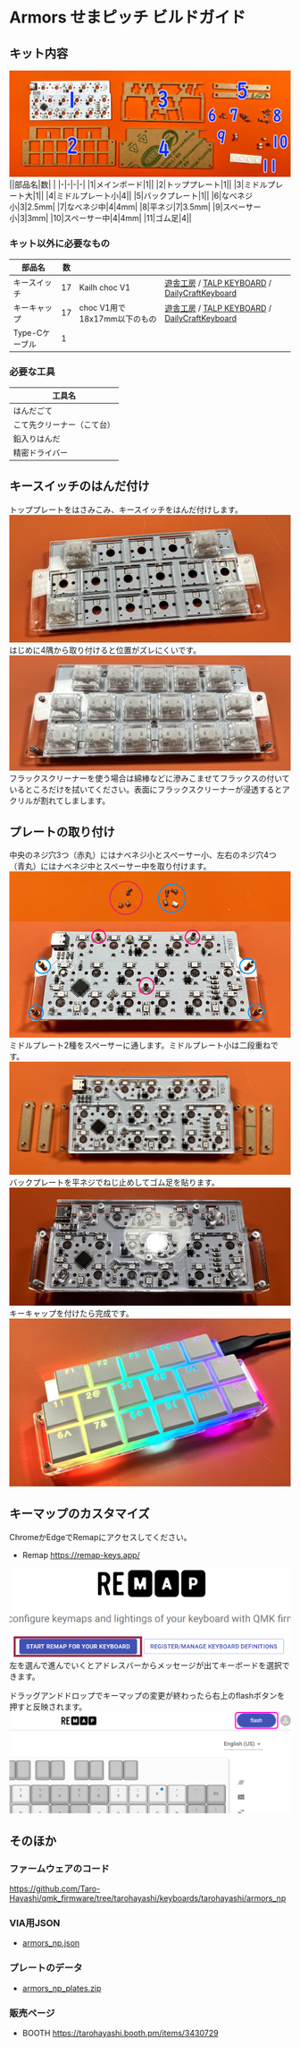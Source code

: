 # Armors せまピッチ ビルドガイド

## キット内容
![](img/IMG_6580.jpg)  
||部品名|数| |
|-|-|-|-|
|1|メインボード|1||
|2|トッププレート|1||
|3|ミドルプレート大|1||
|4|ミドルプレート小|4||
|5|バックプレート|1||
|6|なべネジ小|3|2.5mm|
|7|なべネジ中|4|4mm|
|8|平ネジ|7|3.5mm|
|9|スペーサー小|3|3mm|
|10|スペーサー中|4|4mm|
|11|ゴム足|4||

### キット以外に必要なもの
|部品名|数|||
|-|-|-|-|
|キースイッチ|17|Kailh choc V1|[遊舎工房](https://shop.yushakobo.jp/products/pg1350) / [TALP KEYBOARD](https://talpkeyboard.net/?category_id=620de8df0020fc01abddc60e) / [DailyCraftKeyboard](https://shop.dailycraft.jp/collections/choc-switches)|
|キーキャップ|17|choc V1用で18x17mm以下のもの|[遊舎工房](https://shop.yushakobo.jp/collections/keycaps/For-Choc-v1) / [TALP KEYBOARD](https://talpkeyboard.net/?category_id=623833f723c2aa4779e17298) / [DailyCraftKeyboard](https://shop.dailycraft.jp/collections/choc-keycaps)|
|Type-Cケーブル|1|||

### 必要な工具
|工具名|
|-|
|はんだごて|
|こて先クリーナー（こて台）|
|鉛入りはんだ|
|精密ドライバー|

## キースイッチのはんだ付け
トッププレートをはさみこみ、キースイッチをはんだ付けします。  
![](img/IMG_4949.jpg)  
はじめに4隅から取り付けると位置がズレにくいです。  
![](img/IMG_4953.jpg)  
フラックスクリーナーを使う場合は綿棒などに滲みこませてフラックスの付いているところだけを拭いてください。表面にフラックスクリーナーが浸透するとアクリルが割れてしまします。

## プレートの取り付け
中央のネジ穴3つ（赤丸）にはナベネジ小とスペーサー小、左右のネジ穴4つ（青丸）にはナベネジ中とスペーサー中を取り付けます。
![](img/IMG_4954.jpg)  
ミドルプレート2種をスペーサーに通します。ミドルプレート小は二段重ねです。
![](img/IMG_4955.jpg)  
バックプレートを平ネジでねじ止めしてゴム足を貼ります。
![](img/IMG_6579.jpg)  
キーキャップを付けたら完成です。
![](img/IMG_4963.jpg)  

## キーマップのカスタマイズ
ChromeかEdgeでRemapにアクセスしてください。  
- Remap https://remap-keys.app/

![](img/remap1.png)  
左を選んで進んでいくとアドレスバーからメッセージが出てキーボードを選択できます。  

ドラッグアンドドロップでキーマップの変更が終わったら右上のflashボタンを押すと反映されます。  
![](img/remap2.png)  

## そのほか

### ファームウェアのコード
https://github.com/Taro-Hayashi/qmk_firmware/tree/tarohayashi/keyboards/tarohayashi/armors_np

### VIA用JSON
- [armors_np.json](https://github.com/Taro-Hayashi/Armors-NarrowPitch/releases/download/0.16.6/armors_np.json)

### プレートのデータ
- [armors_np_plates.zip](https://github.com/Taro-Hayashi/Armors-NarrowPitch/releases/download/0.16.6/armors_np_plates.zip)

### 販売ページ
- BOOTH https://tarohayashi.booth.pm/items/3430729
